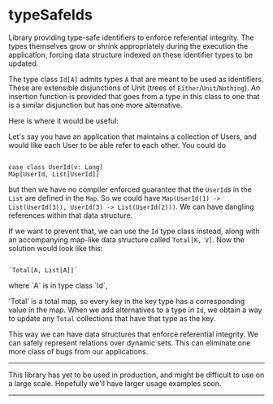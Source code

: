 typeSafeIds
===========

Library providing type-safe identifiers to enforce referential integrity.
The types themselves grow or shrink appropriately during the execution the application, 
forcing data structure indexed on these identifier types to be updated.

The type class `Id[A]` admits types `A` that are meant to be used as identifiers. 
These are extensible disjunctions of Unit (trees of `Either`/`Unit`/`Nothing`). 
An insertion function is provided that goes from a type in this class to one that is a 
similar disjunction but has one more alternative.

Here is where it would be useful:

Let's say you have an application that maintains a collection of Users, 
and would like each User to be able refer to each other. You could do 
<pre><code>
case class UserId(v: Long)
Map[UserId, List[UserId]]
</code></pre>
but then we have no compiler enforced guarantee that the `UserId`s in the `List` are defined in the `Map`. 
So we could have `Map(UserId(1) -> List(UserId(3)), UserId(3) -> List(UserId(2)))`.
We can have dangling references within that data structure.

If we want to prevent that, we can use the `Id` type class instead, along with an 
accompanying map-like data structure called `Total[K, V]`. Now the solution would look like this:
<pre><code>
`Total[A, List[A]]`
</code></pre>where `A` is in type class `Id`,
'Total' is a total map, so every key in the key type has a corresponding value in the map. 
When we add alternatives to a type in `Id`, we obtain a way to update any `Total`
collections that have that type as the key.

This way we can have data structures that enforce referential integrity. 
We can safely represent relations over dynamic sets.
This can eliminate one more class of bugs from our applications.

***
This library has yet to be used in production, and might be difficult to use on a large scale. 
Hopefully we'll have larger usage examples soon.
***
